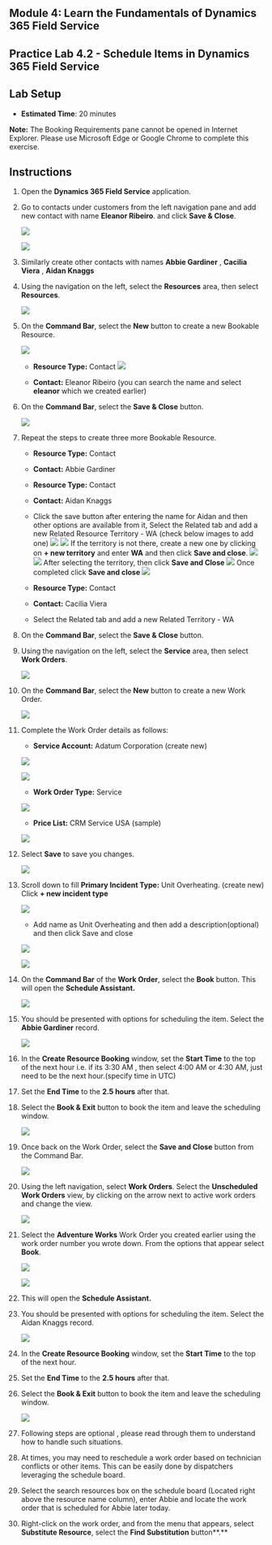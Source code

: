 ## Module 4: Learn the Fundamentals of Dynamics 365 Field Service

## Practice Lab 4.2 - Schedule Items in Dynamics 365 Field Service

## Lab Setup

  - **Estimated Time**: 20 minutes

  **Note:** The Booking Requirements pane cannot be opened in Internet Explorer. Please use Microsoft Edge or Google Chrome to complete this exercise.
  
## Instructions

1. Open the **Dynamics 365 Field Service** application. 

2. Go to contacts under customers from the left navigation pane and add new contact with name **Eleanor Ribeiro**. and click **Save & Close**.

    ![](../images/module4/lab2/contact-1.png)
    
    ![](../images/module4/lab2/contact-2.png)
    
3. Similarly create other contacts with names **Abbie Gardiner** , **Cacilia Viera** , **Aidan Knaggs**
    
3. Using the navigation on the left, select the **Resources** area, then select **Resources**.

    ![](../images/module4/lab2/1.png)

4. On the **Command Bar**, select the **New** button to create a new Bookable Resource.

    ![](../images/module4/lab2/2.png)

	- **Resource Type:** Contact
	   ![](../images/module4/lab2/3.png)

	- **Contact:** Eleanor Ribeiro (you can search the name and select **eleanor** which we created earlier)
	 
4. On the **Command Bar**, select the **Save & Close** button.

    ![](../images/module4/lab2/4.png)

5. Repeat the steps to create three more Bookable Resource.

	- **Resource Type:** Contact

	- **Contact:** Abbie Gardiner

	- **Resource Type:** Contact

	- **Contact:** Aidan Knaggs
	
	- Click the save button after entering the name for Aidan and then other options are available from it, Select the Related tab and add a new Related Resource Territory - WA (check below images to add one)
	    ![](../images/module4/lab2/6.png)
	    ![](../images/module4/lab2/6-1.png)
	    If the territory is not there, create a new one by clicking on **+ new territory** and enter **WA** and then click **Save and close**.
	    ![](../images/module4/lab2/4-1new.png)
	    ![](../images/module4/lab2/4-2new.png)
	    After selecting the territory, then click **Save and Close**
	    ![](../images/module4/lab2/6-2.png)
	    Once completed click **Save and close**
	    ![](../images/module4/lab2/4-3new.png)

	- **Resource Type:** Contact

	- **Contact:** Cacilia Viera
	
	- Select the Related tab and add a new Related Territory - WA

6. On the **Command Bar**, select the **Save & Close** button.

7. Using the navigation on the left, select the **Service** area, then select **Work Orders**.

    ![](../images/module4/lab2/7.png)

8. On the **Command Bar**, select the **New** button to create a new Work Order.

    ![](../images/module4/lab2/8.png)

9. Complete the Work Order details as follows:

	- **Service Account:** Adatum Corporation (create new)
	
     ![](../images/module4/lab2/9-accoutnnew.png)
	 
     ![](../images/module4/lab2/9-accoutnnew-1.png)

	- **Work Order Type:** Service
     
     ![](../images/module4/lab2/10.png)

	- **Price List:** CRM Service USA (sample)
	       
     ![](../images/module4/lab2/11.png)

10. Select **Save** to save you changes.

     ![](../images/module4/lab2/11.png)

11. Scroll down to fill **Primary Incident Type:** Unit Overheating. (create new) Click **+ new incident type**
     
     ![](../images/module4/lab2/12.png)
        
	- Add name as Unit Overheating and then add a description(optional) and then click Save and close
           
     ![](../images/module4/lab2/13.png)
	   
     ![](../images/module4/lab2/13-1.png)

11. On the **Command Bar** of the **Work Order**, select the **Book** button. This will open the **Schedule Assistant.** 

    ![](../images/module4/lab2/14.png)

12. You should be presented with options for scheduling the item. Select the **Abbie Gardiner** record.

    ![](../images/module4/lab2/new/new1.png)

13. In the **Create Resource Booking** window, set the **Start Time** to the top of the next hour i.e. if its 3:30 AM , then select 4:00 AM or 4:30 AM, just need to be the next hour.(specify time in UTC)

14. Set the **End Time** to the **2.5 hours** after that. 

15. Select the **Book &amp; Exit** button to book the item and leave the scheduling window. 

    ![](../images/module4/lab2/new/new2.png)

16. Once back on the Work Order, select the **Save and Close** button from the Command Bar. 

    ![](../images/module4/lab2/new/new3.png)

17. Using the left navigation, select **Work Orders**. Select the **Unscheduled Work Orders** view, by clicking on the arrow next to active work orders and change the view.

    ![](../images/module4/lab2/new/new4.png)

18. Select the **Adventure Works** Work Order you created earlier using the work order number you wrote down. From the options that appear select **Book**. 

    ![](../images/module4/lab2/new/new5.png)
    
    ![](../images/module4/lab2/new/new6.png)

19. This will open the **Schedule Assistant.** 

20. You should be presented with options for scheduling the item. Select the Aidan Knaggs record.

    ![](../images/module4/lab2/new/new7.png)

21. In the **Create Resource Booking** window, set the **Start Time** to the top of the next hour.

22. Set the **End Time** to the **2.5 hours** after that. 

23. Select the **Book &amp; Exit** button to book the item and leave the scheduling window. 

    ![](../images/module4/lab2/new/new8.png)

24. Following steps are optional , please read through them to understand how to handle such situations.

25. At times, you may need to reschedule a work order based on technician conflicts or other items. This can be easily done by dispatchers leveraging the schedule board. 

26. Select the search resources box on the schedule board (Located right above the resource name column), enter Abbie and locate the work order that is scheduled for Abbie later today. 

27. Right-click on the work order, and from the menu that appears, select **Substitute Resource**, select the **Find Substitution** button**.**


